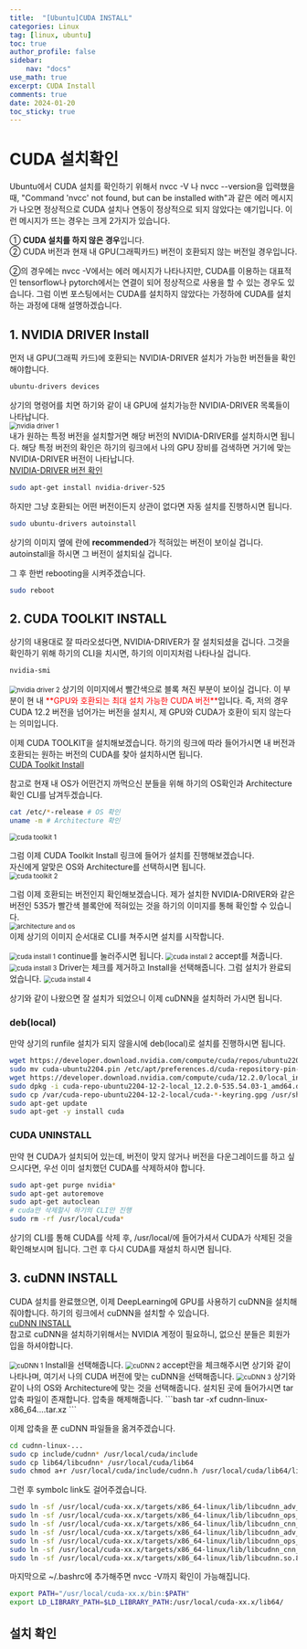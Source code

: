 ```yaml
---
title:  "[Ubuntu]CUDA INSTALL"
categories: Linux
tag: [linux, ubuntu]
toc: true
author_profile: false
sidebar:
    nav: "docs"
use_math: true
excerpt: CUDA Install
comments: true
date: 2024-01-20
toc_sticky: true
---
```


# CUDA 설치확인
Ubuntu에서 CUDA 설치를 확인하기 위해서 nvcc -V 나 nvcc --version을 입력했을 때, "Command 'nvcc' not found, but can be installed with"과 같은 에러 메시지가 나오면 정상적으로 CUDA 설치나 연동이 정상적으로 되지 않았다는 얘기입니다. 이런 메시지가 뜨는 경우는 크게 2가지가 있습니다.   

① **CUDA 설치를 하지 않은 경우**입니다.   
② CUDA 버전과 현재 내 GPU(그래픽카드) 버전이 호환되지 않는 버전일 경우입니다.  

②의 경우에는 nvcc -V에서는 에러 메시지가 나타나지만, CUDA를 이용하는 대표적인 tensorflow나 pytorch에서는 연결이 되어 정상적으로 사용을 할 수 있는 경우도 있습니다. 그럼 이번 포스팅에서는 CUDA를 설치하지 않았다는 가정하에 CUDA를 설치하는 과정에 대해 설명하겠습니다.   

## 1. NVIDIA DRIVER Install
먼저 내 GPU(그래픽 카드)에 호환되는 NVIDIA-DRIVER 설치가 가능한 버전들을 확인해야합니다.    
```bash
ubuntu-drivers devices
```   
상기의 명령어를 치면 하기와 같이 내 GPU에 설치가능한 NVIDIA-DRIVER 목록들이 나타납니다.    
<img src="../../../assets/images/Linux/2024-01-20-cudainstall/nvidia driver 1.jpg" alt="nvidia driver 1" style="zoom:80%;" />    
내가 원하는 특정 버전을 설치할거면 해당 버전의 NVIDIA-DRIVER를 설치하시면 됩니다. 해당 특정 버전의 확인은 하기의 링크에서 나의 GPU 장비를 검색하면 거기에 맞는 NVIDIA-DRIVER 버전이 나타납니다.   
[NVIDIA-DRIVER 버전 확인](https://www.nvidia.co.kr/Download/index.aspx?lang=kr)   
```bash
sudo apt-get install nvidia-driver-525
```    
하지만 그냥 호환되는 어떤 버전이든지 상관이 없다면 자동 설치를 진행하시면 됩니다.   
```bash
sudo ubuntu-drivers autoinstall
```     
상기의 이미지 옆에 란에 **recommended**가 적혀있는 버전이 보이실 겁니다. autoinstall을 하시면 그 버전이 설치되실 겁니다.    

그 후 한번 rebooting을 시켜주겠습니다.   
```bash
sudo reboot
```     

## 2. CUDA TOOLKIT INSTALL
상기의 내용대로 잘 따라오셨다면, NVIDIA-DRIVER가 잘 설치되셨을 겁니다. 그것을 확인하기 위해 하기의 CLI을 치시면, 하기의 이미지처럼 나타나실 겁니다.   
```bash
nvidia-smi
```     
<img src="../../../assets/images/Linux/2024-01-20-cudainstall/nvidia driver 2.jpg" alt="nvidia driver 2" style="zoom:80%;" />    
상기의 이미지에서 빨간색으로 블록 쳐진 부분이 보이실 겁니다. 이 부분이 현 내 <span style='color:red'>**GPU와 호환되는 최대 설치 가능한 CUDA 버전**</span>입니다. 즉, 저의 경우 CUDA 12.2 버전을 넘어가는 버전을 설치시, 제 GPU와 CUDA가 호환이 되지 않는다는 의미입니다.   

이제 CUDA TOOLKIT을 설치해보겠습니다. 하기의 링크에 따라 들어가시면 내 버전과 호환되는 원하는 버전의 CUDA를 찾아 설치하시면 됩니다.   
[CUDA Toolkit Install](https://developer.nvidia.com/cuda-toolkit-archive)   

참고로 현재 내 OS가 어떤건지 까먹으신 분들을 위해 하기의 OS확인과 Architecture확인 CLI를 남겨두겠습니다.   
```bash
cat /etc/*-release # OS 확인
uname -m # Architecture 확인
```     
<img src="../../../assets/images/Linux/2024-01-20-cudainstall/cuda toolkit 1.JPG" alt="cuda toolkit 1" style="zoom:80%;" />    

그럼 이제 CUDA Toolkit Install 링크에 들어가 설치를 진행해보겠습니다.   
자신에게 알맞은 OS와 Architecture를 선택하시면 됩니다.   
<img src="../../../assets/images/Linux/2024-01-20-cudainstall/cuda toolkit 2.JPG" alt="cuda toolkit 2" style="zoom:80%;" />    

그럼 이제 호환되는 버전인지 확인해보겠습니다. 제가 설치한 NVIDIA-DRIVER와 같은 버전인 535가 빨간색 블록안에 적혀있는 것을 하기의 이미지를 통해 확인할 수 있습니다.   
<img src="../../../assets/images/Linux/2024-01-20-cudainstall/architecture and os.jpg" alt="architecture and os" style="zoom:80%;" />    
이제 상기의 이미지 순서대로 CLI를 쳐주시면 설치를 시작합니다.   

<img src="../../../assets/images/Linux/2024-01-20-cudainstall/cuda install 1.jpg" alt="cuda install 1" style="zoom:80%;" />    
continue를 눌러주시면 됩니다.   
<img src="../../../assets/images/Linux/2024-01-20-cudainstall/cuda install 2.jpg" alt="cuda install 2" style="zoom:80%;" />    
accept를 쳐줍니다.   
<img src="../../../assets/images/Linux/2024-01-20-cudainstall/cuda install 3.png" alt="cuda install 3" style="zoom:80%;" />    
Driver는 체크를 제거하고 Install을 선택해줍니다. 그럼 설치가 완료되었습니다.
<img src="../../../assets/images/Linux/2024-01-20-cudainstall/cuda install 4.png" alt="cuda install 4" style="zoom:80%;" />    

상기와 같이 나왔으면 잘 설치가 되었으니 이제 cuDNN을 설치하러 가시면 됩니다.   

### deb(local)
만약 상기의 runfile 설치가 되지 않을시에 deb(local)로 설치를 진행하시면 됩니다.   
```bash
wget https://developer.download.nvidia.com/compute/cuda/repos/ubuntu2204/x86_64/cuda-ubuntu2204.pin
sudo mv cuda-ubuntu2204.pin /etc/apt/preferences.d/cuda-repository-pin-600
wget https://developer.download.nvidia.com/compute/cuda/12.2.0/local_installers/cuda-repo-ubuntu2204-12-2-local_12.2.0-535.54.03-1_amd64.deb
sudo dpkg -i cuda-repo-ubuntu2204-12-2-local_12.2.0-535.54.03-1_amd64.deb
sudo cp /var/cuda-repo-ubuntu2204-12-2-local/cuda-*-keyring.gpg /usr/share/keyrings/
sudo apt-get update
sudo apt-get -y install cuda
```
### CUDA UNINSTALL
만약 현 CUDA가 설치되어 있는데, 버전이 맞지 않거나 버전을 다운그레이드를 하고 싶으시다면, 우선 이미 설치했던 CUDA를 삭제하셔야 합니다.   
```bash
sudo apt-get purge nvidia*
sudo apt-get autoremove
sudo apt-get autoclean
# cuda만 삭제할시 하기의 CLI만 진행
sudo rm -rf /usr/local/cuda*
```    
상기의 CLI를 통해 CUDA를 삭제 후, /usr/local/에 들어가셔서 CUDA가 삭제된 것을 확인해보시며 됩니다. 그런 후 다시 CUDA를 재설치 하시면 됩니다.    

## 3. cuDNN INSTALL
CUDA 설치를 완료했으면, 이제 DeepLearning에 GPU를 사용하기 cuDNN을 설치해줘야합니다. 하기의 링크에서 cuDNN을 설치할 수 있습니다.   
[cuDNN INSTALL](https://developer.nvidia.com/cudnn)   
참고로 cuDNN을 설치하기위해서는 NVIDIA 계정이 필요하니, 없으신 분들은 회원가입을 하셔야합니다.   

<img src="../../../assets/images/Linux/2024-01-20-cudainstall/cuDNN 1.JPG" alt="cuDNN 1" style="zoom:80%;" />    
Install을 선택해줍니다.   
<img src="../../../assets/images/Linux/2024-01-20-cudainstall/cuDNN 2.JPG" alt="cuDNN 2" style="zoom:80%;" />    
accept란을 체크해주시면 상기와 같이 나타나며, 여기서 나의 CUDA 버전에 맞는 cuDNN을 선택해줍니다.   
<img src="../../../assets/images/Linux/2024-01-20-cudainstall/cuDNN 3.JPG" alt="cuDNN 3" style="zoom:80%;" />    
상기와 같이 나의 OS와 Architecture에 맞는 것을 선택해줍니다.   
설치된 곳에 들어가시면 tar압축 파일이 존재합니다. 압축을 해제해줍니다.   
```bash
tar -xf cudnn-linux-x86_64....tar.xz
```   

이제 압축을 푼 cuDNN 파일들을 옮겨주겠습니다.   
```bash
cd cudnn-linux-...
sudo cp include/cudnn* /usr/local/cuda/include
sudo cp lib64/libcudnn* /usr/local/cuda/lib64
sudo chmod a+r /usr/local/cuda/include/cudnn.h /usr/local/cuda/lib64/libcudnn*
```    

그런 후 symbolc link도 걸어주겠습니다.   
```bash
sudo ln -sf /usr/local/cuda-xx.x/targets/x86_64-linux/lib/libcudnn_adv_train.so.8.2.1 /usr/local/cuda-xx.x/targets/x86_64-linux/lib/libcudnn_adv_train.so.8
sudo ln -sf /usr/local/cuda-xx.x/targets/x86_64-linux/lib/libcudnn_ops_infer.so.8.2.1  /usr/local/cuda-xx.x/targets/x86_64-linux/lib/libcudnn_ops_infer.so.8
sudo ln -sf /usr/local/cuda-xx.x/targets/x86_64-linux/lib/libcudnn_cnn_train.so.8.2.1  /usr/local/cuda-xx.x/targets/x86_64-linux/lib/libcudnn_cnn_train.so.8
sudo ln -sf /usr/local/cuda-xx.x/targets/x86_64-linux/lib/libcudnn_adv_infer.so.8.2.1  /usr/local/cuda-xx.x/targets/x86_64-linux/lib/libcudnn_adv_infer.so.8
sudo ln -sf /usr/local/cuda-xx.x/targets/x86_64-linux/lib/libcudnn_ops_train.so.8.2.1  /usr/local/cuda-xx.x/targets/x86_64-linux/lib/libcudnn_ops_train.so.8
sudo ln -sf /usr/local/cuda-xx.x/targets/x86_64-linux/lib/libcudnn_cnn_infer.so.8.2.1 /usr/local/cuda-xx.x/targets/x86_64-linux/lib/libcudnn_cnn_infer.so.8
sudo ln -sf /usr/local/cuda-xx.x/targets/x86_64-linux/lib/libcudnn.so.8.2.1 /usr/local/cuda-xx.x/targets/x86_64-linux/lib/libcudnn.so.8
```    

마지막으로 ~/.bashrc에 추가해주면 nvcc -V까지 확인이 가능해집니다.   
```bash
export PATH="/usr/local/cuda-xx.x/bin:$PATH"
export LD_LIBRARY_PATH=$LD_LIBRARY_PATH:/usr/local/cuda-xx.x/lib64/
```

## 설치 확인
